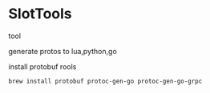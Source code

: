 # SlotTools
tool

generate protos to lua,python,go

install protobuf rools
```
brew install protobuf protoc-gen-go protoc-gen-go-grpc
```